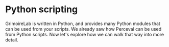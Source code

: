 # Python scripting
GrimoireLab is written in Python, and provides many Python modules that can be used from your scripts. We already saw how Perceval can be used from Python scripts. Now let's explore how we can walk that way into more detail.


